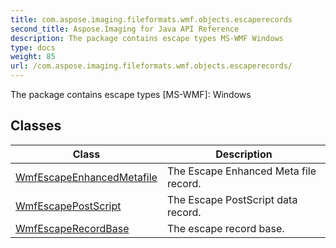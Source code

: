 ```yaml
---
title: com.aspose.imaging.fileformats.wmf.objects.escaperecords
second_title: Aspose.Imaging for Java API Reference
description: The package contains escape types MS-WMF Windows
type: docs
weight: 85
url: /com.aspose.imaging.fileformats.wmf.objects.escaperecords/
---
```


The package contains escape types [MS-WMF]: Windows


## Classes

| Class | Description |
| --- | --- |
| [WmfEscapeEnhancedMetafile](../com.aspose.imaging.fileformats.wmf.objects.escaperecords/wmfescapeenhancedmetafile) | The Escape Enhanced Meta file record. |
| [WmfEscapePostScript](../com.aspose.imaging.fileformats.wmf.objects.escaperecords/wmfescapepostscript) | The Escape PostScript data record. |
| [WmfEscapeRecordBase](../com.aspose.imaging.fileformats.wmf.objects.escaperecords/wmfescaperecordbase) | The escape record base. |
